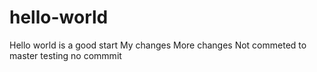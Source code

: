 # hello-world
Hello world is a good start
My changes
More changes
Not commeted to master
testing
no commmit
